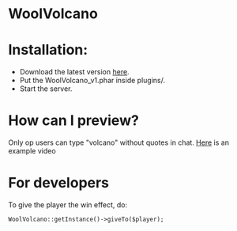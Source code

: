 # WoolVolcano

# Installation:
- Download the latest version [here](https://github.com/Josscoder/WoolVolcano/releases/latest).
- Put the WoolVolcano_v1.phar inside plugins/.
- Start the server.

# How can I preview?
Only op users can type "volcano" without quotes in chat.
[Here](https://twitter.com/Josscoder/status/1397231329180364801) is an example video

# For developers
To give the player the win effect, do:
````
WoolVolcano::getInstance()->giveTo($player);
````
